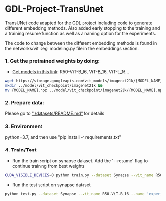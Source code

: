# GDL-Project-TransUnet
TransUNet code adapted for the GDL project including code to generate different embedding methods. Also added early stopping to the training and a training resume function as well as a naming option for the experiments.

The code to change between the different embedding methods is found in the networks/vit_seg_modeling.py file in the embeddings section.

### 1. Get the pretrained weights by doing:

* [Get models in this link](https://console.cloud.google.com/storage/vit_models/): R50-ViT-B_16, ViT-B_16, ViT-L_16...
```bash
wget https://storage.googleapis.com/vit_models/imagenet21k/{MODEL_NAME}.npz &&
mkdir ../model/vit_checkpoint/imagenet21k &&
mv {MODEL_NAME}.npz ../model/vit_checkpoint/imagenet21k/{MODEL_NAME}.npz
```

### 2. Prepare data:

Please go to ["./datasets/README.md"](datasets/README.md) for details

### 3. Environment

python=3.7, and then use "pip install -r requirements.txt"

### 4. Train/Test

- Run the train script on synapse dataset. Add the '--resume' flag to continue training from best weights

```bash
CUDA_VISIBLE_DEVICES=0 python train.py --dataset Synapse --vit_name R50-ViT-B_16 --name 'experiment_name'
```

- Run the test script on synapse dataset

```bash
python test.py --dataset Synapse --vit_name R50-ViT-B_16 --name 'experiment_name'
```
